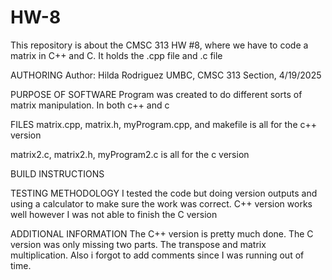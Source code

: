 # HW-8
This repository is about the CMSC 313 HW #8, where we have to code a matrix in C++ and C. It holds the .cpp file and .c file

AUTHORING
Author: Hilda Rodriguez
UMBC, CMSC 313 Section, 4/19/2025

PURPOSE OF SOFTWARE
Program was created to do different sorts of matrix manipulation. In both c++ and c

FILES
matrix.cpp, matrix.h, myProgram.cpp, and makefile is all for the c++ version

matrix2.c, matrix2.h, myProgram2.c is all for the c version

BUILD INSTRUCTIONS

TESTING METHODOLOGY
I tested the code but doing version outputs and using a calculator to make sure the work was correct. C++ version works well however I was not able to finish the C version

ADDITIONAL INFORMATION
The C++ version is pretty much done. The C version was only missing two parts. The transpose and matrix multiplication. 
Also i forgot to add comments since I was running out of time.